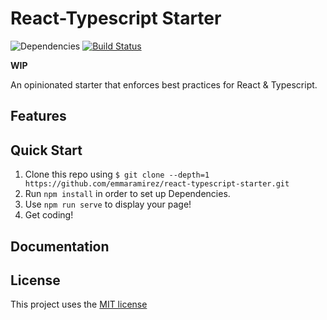 # React-Typescript Starter

![Dependencies](https://david-dm.org/emmaramirez/react-typescript-starter.svg)
[![Build Status](https://travis-ci.org/EmmaRamirez/react-typescript-starter.svg?branch=master)](https://travis-ci.org/EmmaRamirez/react-typescript-starter)

**WIP**

An opinionated starter that enforces best practices for React & Typescript.

## Features

## Quick Start
1. Clone this repo using `$ git clone --depth=1 https://github.com/emmaramirez/react-typescript-starter.git`
2. Run `npm install` in order to set up Dependencies.
3. Use `npm run serve` to display your page!
4. Get coding!

## Documentation

## License

This project uses the [MIT license](/LICENSE.md)
